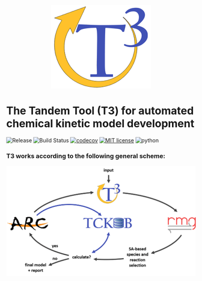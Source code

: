 <p align="center">
  <a href="https://reactionmechanismgenerator.github.io/T3/"><img src="https://github.com/ReactionMechanismGenerator/T3/blob/main/grf/T3_logo_small.gif" alt="T3"></a>
</p>

# The Tandem Tool (T3) for automated chemical kinetic model development

![Release](https://img.shields.io/badge/version-0.1.0-blue.svg)
![Build Status](https://github.com/ReactionMechanismGenerator/T3/actions/workflows/cont_int.yml/badge.svg)
[![codecov](https://codecov.io/gh/ReactionMechanismGenerator/T3/branch/main/graph/badge.svg)](https://codecov.io/gh/ReactionMechanismGenerator/T3)
[![MIT license](http://img.shields.io/badge/license-MIT-brightgreen.svg)](http://opensource.org/licenses/MIT)
![python](https://img.shields.io/badge/Python-3.7+-blue.svg)

### T3 works according to the following general scheme:

![T3 scheme][cycle]

[cycle]: /grf/T3-circle.gif "T3 scheme"
